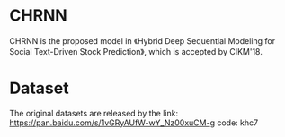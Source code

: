 # CHRNN 
CHRNN is the proposed model in 《Hybrid Deep Sequential Modeling for Social Text-Driven Stock Prediction》, which is accepted by CIKM'18.

# Dataset
The original datasets are released by the link: https://pan.baidu.com/s/1vGRyAUfW-wY_Nz00xuCM-g code: khc7
